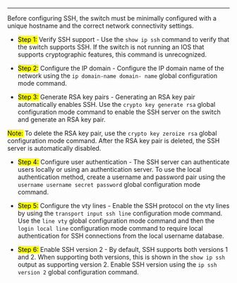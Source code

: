 
---
Before configuring SSH, the switch must be minimally configured with a unique hostname and the correct
network connectivity settings.

- <mark class="hltr-blue">Step 1:</mark> Verify SSH support - Use the `show ip ssh` command to verify that the switch supports SSH. If the switch is not running an IOS that supports cryptographic features, this command is unrecognized.

- <mark class="hltr-blue">Step 2:</mark> Configure the IP domain - Configure the IP domain name of the network using the `ip domain-name domain- name` global configuration mode command.

- <mark class="hltr-blue">Step 3:</mark> Generate RSA key pairs - Generating an RSA key pair automatically enables SSH. Use the `crypto key generate rsa` global configuration mode command to enable the SSH server on the switch and generate an RSA key pair.
  
<mark class="hltr-yellow">Note:</mark> To delete the RSA key pair, use the `crypto key zeroize rsa` global configuration mode command. After the RSA key
pair is deleted, the SSH server is automatically disabled.

- <mark class="hltr-blue">Step 4:</mark> Configure user authentication - The SSH server can authenticate users locally or using an authentication server. To use the local authentication method, create a username and password pair using the `username username secret password` global configuration mode command.
  
- <mark class="hltr-blue">Step 5:</mark> Configure the vty lines - Enable the SSH protocol on the vty lines by using the `transport input ssh line` configuration mode command. Use the `line vty` global configuration mode command and then the `login local line` configuration mode command to require local authentication for SSH connections from the local username database.
  
- <mark class="hltr-blue">Step 6:</mark> Enable SSH version 2 - By default, SSH supports both versions 1 and 2. When supporting both versions, this is shown in the `show ip ssh` output as supporting version 2. Enable SSH version using the `ip ssh version 2` global configuration command.